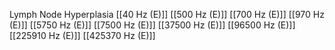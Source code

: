 Lymph Node Hyperplasia
[[40 Hz (E)]]
[[500 Hz (E)]]
[[700 Hz (E)]]
[[970 Hz (E)]]
[[5750 Hz (E)]]
[[7500 Hz (E)]]
[[37500 Hz (E)]]
[[96500 Hz (E)]]
[[225910 Hz (E)]]
[[425370 Hz (E)]]